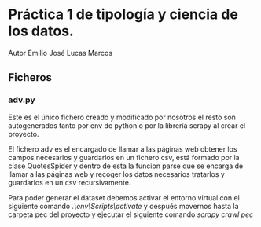 # Práctica 1 de tipología y ciencia de los datos.

Autor Emilio José Lucas Marcos

## Ficheros

### adv.py

Este es el único fichero creado y modificado por nosotros el resto son autogenerados tanto por env de python o por la librería scrapy al crear el proyecto.

El fichero adv es el encargado de llamar a las páginas web obtener los campos necesarios y guardarlos en un fichero csv, está formado por la clase QuotesSpider y dentro de esta la funcion parse que se encarga de llamar a las páginas web y recoger los datos necesarios tratarlos y guardarlos en un csv recursivamente.


Para poder generar el dataset debemos activar el entorno virtual con el siguiente comando *.\env\Scripts\activate* y después movernos hasta la carpeta pec del proyecto y ejecutar el siguiente comando *scrapy crawl pec*
